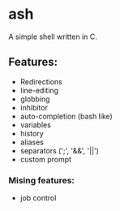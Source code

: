 # ash

A simple shell written in C.

## Features:
 - Redirections
 - line-editing
 - globbing
 - inhibitor
 - auto-completion (bash like)
 - variables
 - history
 - aliases
 - separators (';', '&&', '||')
 - custom prompt

### Mising features:
 - job control
